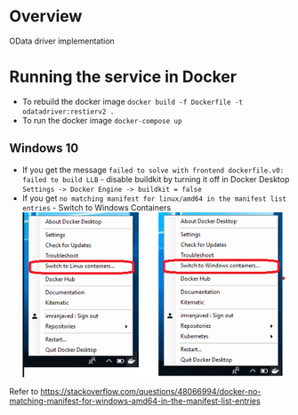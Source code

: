 # Overview
OData driver implementation

# Running the service in Docker
* To rebuild the docker image `docker build -f Dockerfile -t odatadriver:restierv2 .`
* To run the docker image `docker-compose up`

## Windows 10
* If you get the message `failed to solve with frontend dockerfile.v0: failed to build LLB` - disable buildkit by turning it off in Docker Desktop `Settings -> Docker Engine -> buildkit = false`
* If you get `no matching manifest for linux/amd64 in the manifest list entries` - Switch to Windows Containers
![img_1.png](doc_images/img_1.png)

Refer to https://stackoverflow.com/questions/48066994/docker-no-matching-manifest-for-windows-amd64-in-the-manifest-list-entries